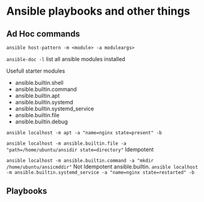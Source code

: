 # Ansible playbooks and other things

## Ad Hoc commands

`ansible host-pattern -m <module> -a moduleargs>`

`ansible-doc -l`  list all ansible modules installed

Usefull starter modules
- ansible.builtin.shell
- ansible.builtin.command
- ansible.builtin.apt
- ansible.builtin.systemd
- ansible.builtin.systemd_service
- ansible.builtin.file
- ansible.builtin.debug


`ansible localhost -m apt -a "name=nginx state=present" -b`


`ansible localhost -m ansible.builtin.file -a "path=/home/ubuntu/ansidir state=directory"`  Idempotent


`ansible localhost -m ansible.builtin.command -a "mkdir /home/ubuntu/ansicmddir"`  Not Idempotent
ansible.builtin.
`ansible localhost -m ansible.builtin.systemd_service -a "name=nginx state=restarted" -b`


## Playbooks